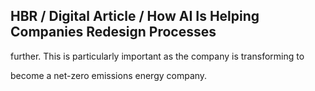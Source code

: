 ## HBR / Digital Article / How AI Is Helping Companies Redesign Processes

further. This is particularly important as the company is transforming to

become a net-zero emissions energy company.